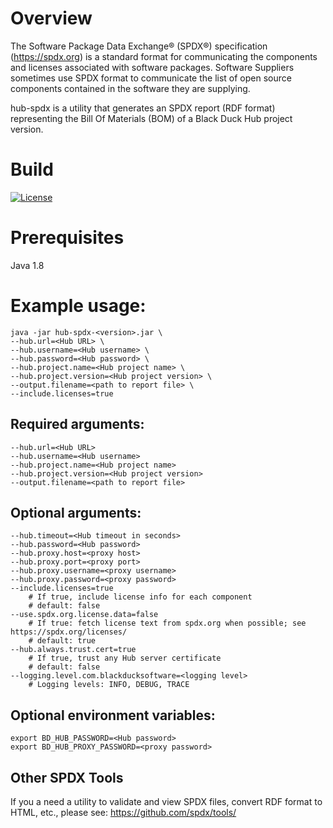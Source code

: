 # Overview
The Software Package Data Exchange® (SPDX®) specification (https://spdx.org) is a standard format for communicating the components and licenses associated with software packages. Software Suppliers sometimes use SPDX format to communicate the list of open source components contained in the software they are supplying. 

hub-spdx is a utility that generates an SPDX report (RDF format) representing the Bill Of Materials (BOM) of a Black Duck Hub project version.

# Build

[![License](https://img.shields.io/badge/License-Apache%202.0-blue.svg)](https://opensource.org/licenses/Apache-2.0)

# Prerequisites

Java 1.8

# Example usage:
```
java -jar hub-spdx-<version>.jar \
--hub.url=<Hub URL> \
--hub.username=<Hub username> \
--hub.password=<Hub password> \
--hub.project.name=<Hub project name> \
--hub.project.version=<Hub project version> \
--output.filename=<path to report file> \
--include.licenses=true
```

## Required arguments:
```
--hub.url=<Hub URL>
--hub.username=<Hub username>
--hub.project.name=<Hub project name>
--hub.project.version=<Hub project version>
--output.filename=<path to report file>
```
  
## Optional arguments:
```
--hub.timeout=<Hub timeout in seconds>
--hub.password=<Hub password>
--hub.proxy.host=<proxy host>
--hub.proxy.port=<proxy port>
--hub.proxy.username=<proxy username>
--hub.proxy.password=<proxy password>
--include.licenses=true
    # If true, include license info for each component
    # default: false
--use.spdx.org.license.data=false
    # If true: fetch license text from spdx.org when possible; see https://spdx.org/licenses/
    # default: true
--hub.always.trust.cert=true
    # If true, trust any Hub server certificate
    # default: false
--logging.level.com.blackducksoftware=<logging level>
    # Logging levels: INFO, DEBUG, TRACE
```

## Optional environment variables:
```
export BD_HUB_PASSWORD=<Hub password>
export BD_HUB_PROXY_PASSWORD=<proxy password>
```

## Other SPDX Tools
If you a need a utility to validate and view SPDX files, convert RDF format to HTML, etc., please see: https://github.com/spdx/tools/
